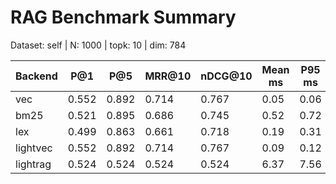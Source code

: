 # RAG Benchmark Summary
Dataset: self | N: 1000 | topk: 10 | dim: 784

| Backend | P@1 | P@5 | MRR@10 | nDCG@10 | Mean ms | P95 ms |
|---------|-----|-----|--------|---------|---------|--------|
| vec | 0.552 | 0.892 | 0.714 | 0.767 | 0.05 | 0.06 |
| bm25 | 0.521 | 0.895 | 0.686 | 0.745 | 0.52 | 0.72 |
| lex | 0.499 | 0.863 | 0.661 | 0.718 | 0.19 | 0.31 |
| lightvec | 0.552 | 0.892 | 0.714 | 0.767 | 0.09 | 0.12 |
| lightrag | 0.524 | 0.524 | 0.524 | 0.524 | 6.37 | 7.56 |